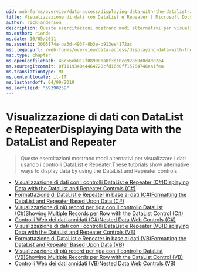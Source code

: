```yaml
---
uid: web-forms/overview/data-access/displaying-data-with-the-datalist-and-repeater/index
title: Visualizzazione di dati con DataList e Repeater | Microsoft Docs
author: rick-anderson
description: Queste esercitazioni mostrano modi alternativi per visualizzare i dati usando i controlli DataList e Repeater.
ms.author: riande
ms.date: 10/05/2011
ms.assetid: 3005174a-ba3d-4937-8b3e-b913ee4172ac
msc.legacyurl: /web-forms/overview/data-access/displaying-data-with-the-datalist-and-repeater
msc.type: chapter
ms.openlocfilehash: 46c56eb012f08900ba8f3d10ce92868d0d4d02e4
ms.sourcegitcommit: 0f1119340e4464720cfd16d0ff15764746ea1fea
ms.translationtype: MT
ms.contentlocale: it-IT
ms.lasthandoff: 04/09/2019
ms.locfileid: "59390259"
---
```

# <a name="displaying-data-with-the-datalist-and-repeater"></a><span data-ttu-id="b326e-103">Visualizzazione di dati con DataList e Repeater</span><span class="sxs-lookup"><span data-stu-id="b326e-103">Displaying Data with the DataList and Repeater</span></span>

> <span data-ttu-id="b326e-104">Queste esercitazioni mostrano modi alternativi per visualizzare i dati usando i controlli DataList e Repeater.</span><span class="sxs-lookup"><span data-stu-id="b326e-104">These tutorials show alternative ways to display data by using the DataList and Repeater controls.</span></span>


- [<span data-ttu-id="b326e-105">Visualizzazione di dati con i controlli DataList e Repeater (C#)</span><span class="sxs-lookup"><span data-stu-id="b326e-105">Displaying Data with the DataList and Repeater Controls (C#)</span></span>](displaying-data-with-the-datalist-and-repeater-controls-cs.md)
- [<span data-ttu-id="b326e-106">Formattazione di DataList e Repeater in base ai dati (C#)</span><span class="sxs-lookup"><span data-stu-id="b326e-106">Formatting the DataList and Repeater Based Upon Data (C#)</span></span>](formatting-the-datalist-and-repeater-based-upon-data-cs.md)
- [<span data-ttu-id="b326e-107">Visualizzazione di più record per riga con il controllo DataList (C#)</span><span class="sxs-lookup"><span data-stu-id="b326e-107">Showing Multiple Records per Row with the DataList Control (C#)</span></span>](showing-multiple-records-per-row-with-the-datalist-control-cs.md)
- [<span data-ttu-id="b326e-108">Controlli Web dei dati annidati (C#)</span><span class="sxs-lookup"><span data-stu-id="b326e-108">Nested Data Web Controls (C#)</span></span>](nested-data-web-controls-cs.md)
- [<span data-ttu-id="b326e-109">Visualizzazione di dati con i controlli DataList e Repeater (VB)</span><span class="sxs-lookup"><span data-stu-id="b326e-109">Displaying Data with the DataList and Repeater Controls (VB)</span></span>](displaying-data-with-the-datalist-and-repeater-controls-vb.md)
- [<span data-ttu-id="b326e-110">Formattazione di DataList e Repeater in base ai dati (VB)</span><span class="sxs-lookup"><span data-stu-id="b326e-110">Formatting the DataList and Repeater Based Upon Data (VB)</span></span>](formatting-the-datalist-and-repeater-based-upon-data-vb.md)
- [<span data-ttu-id="b326e-111">Visualizzazione di più record per riga con il controllo DataList (VB)</span><span class="sxs-lookup"><span data-stu-id="b326e-111">Showing Multiple Records per Row with the DataList Control (VB)</span></span>](showing-multiple-records-per-row-with-the-datalist-control-vb.md)
- [<span data-ttu-id="b326e-112">Controlli Web dei dati annidati (VB)</span><span class="sxs-lookup"><span data-stu-id="b326e-112">Nested Data Web Controls (VB)</span></span>](nested-data-web-controls-vb.md)
